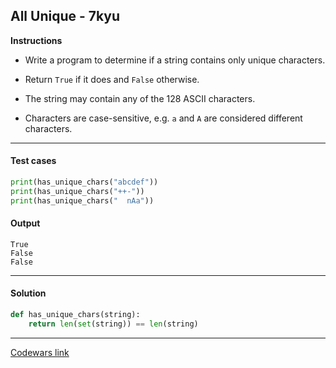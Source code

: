 ## All Unique - 7kyu

**Instructions**

- Write a program to determine if a string contains only unique characters.

- Return `True` if it does and `False` otherwise.

- The string may contain any of the 128 ASCII characters.

- Characters are case-sensitive, e.g. `a` and `A` are considered different characters.

---

#### Test cases

```python
print(has_unique_chars("abcdef"))
print(has_unique_chars("++-"))
print(has_unique_chars("  nAa"))
```

#### Output

```
True
False
False
```

---

#### Solution

```python
def has_unique_chars(string):
    return len(set(string)) == len(string)
```

---

[Codewars link](https://www.codewars.com/kata/553e8b195b853c6db4000048)
